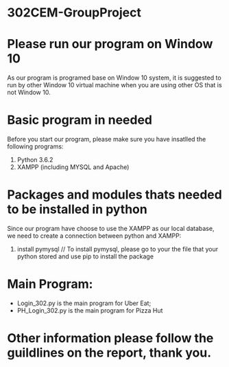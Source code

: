 # 302CEM-GroupProject

# Please run our program on Window 10
As our program is programed base on Window 10 system, it is suggested to run by other Window 10 virtual machine when you are using other OS that is not Window 10.

# Basic program in needed
Before you start our program, please make sure you have insatlled the following programs:
  1. Python 3.6.2
  2. XAMPP (including MYSQL and Apache)
  
# Packages and modules thats needed to be installed in python
Since our program have choose to use the XAMPP as our local database, we need to create a connection between python and XAMPP:
  1. install pymysql
  // To install pymysql, please go to your the file that your python stored and use pip to install the package

# Main Program:
  - Login_302.py is the main program for Uber Eat; 
  - PH_Login_302.py is the main program for Pizza Hut

# Other information please follow the guildlines on the report, thank you.
